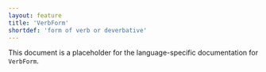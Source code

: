 ```yaml
---
layout: feature
title: 'VerbForm'
shortdef: 'form of verb or deverbative'
---
```


This document is a placeholder for the language-specific documentation
for `VerbForm`.